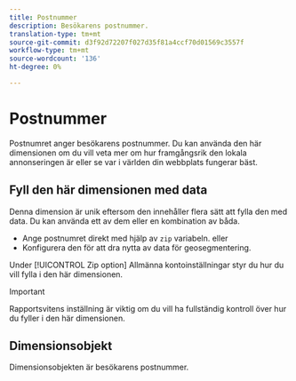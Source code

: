 ```yaml
---
title: Postnummer
description: Besökarens postnummer.
translation-type: tm+mt
source-git-commit: d3f92d72207f027d35f81a4ccf70d01569c3557f
workflow-type: tm+mt
source-wordcount: '136'
ht-degree: 0%

---
```



# Postnummer

Postnumret anger besökarens postnummer. Du kan använda den här dimensionen om du vill veta mer om hur framgångsrik den lokala annonseringen är eller se var i världen din webbplats fungerar bäst.

## Fyll den här dimensionen med data

Denna dimension är unik eftersom den innehåller flera sätt att fylla den med data. Du kan använda ett av dem eller en kombination av båda.

* Ange postnumret direkt med hjälp av `zip` variabeln. eller
* Konfigurera den för att dra nytta av data för geosegmentering.

Under [!UICONTROL Zip option] Allmänna kontoinställningar [](/help/admin/admin/general-acct-settings-admin.md) styr du hur du vill fylla i den här dimensionen.

>[!IMPORTANT]
>
>Rapportsvitens inställning är viktig om du vill ha fullständig kontroll över hur du fyller i den här dimensionen.

## Dimensionsobjekt

Dimensionsobjekten är besökarens postnummer.